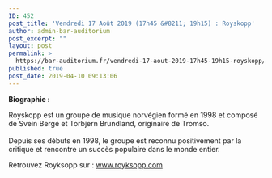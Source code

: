 ```yaml
---
ID: 452
post_title: 'Vendredi 17 Août 2019 (17h45 &#8211; 19h15) : Royskopp'
author: admin-bar-auditorium
post_excerpt: ""
layout: post
permalink: >
  https://bar-auditorium.fr/vendredi-17-aout-2019-17h45-19h15-royskopp/
published: true
post_date: 2019-04-10 09:13:06
---
```

<!-- wp:paragraph -->
<p><strong>Biographie :</strong></p>
<!-- /wp:paragraph -->

<!-- wp:paragraph -->
<p>Royskopp est un groupe de musique norvégien formé en 1998 et composé de Svein Bergé et Torbjern Brundland, originaire de Tromso.<br><br>Depuis ses débuts en 1998, le groupe est reconnu positivement par la critique et rencontre un succès populaire dans le monde entier.</p>
<!-- /wp:paragraph -->

<!-- wp:paragraph -->
<p>Retrouvez Royksopp sur : <a href="http://www.royksopp.com">www.royksopp.com</a></p>
<!-- /wp:paragraph -->